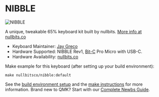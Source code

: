# NIBBLE

![NIBBLE](https://nullbits.co/static/img/nibble1.jpg)

A unique, tweakable 65% keyboard kit built by nullbits. [More info at nullbits.co](https://nullbits.co/nibble/)

* Keyboard Maintainer: [Jay Greco](https://github.com/jaygreco)
* Hardware Supported: NIBBLE Rev1, [Bit-C](https://nullbits.co/bit-c/) Pro Micro with USB-C.
* Hardware Availability: [nullbits.co](https://nullbits.co/)

Make example for this keyboard (after setting up your build environment):

    make nullbitsco/nibble:default

See the [build environment setup](https://docs.qmk.fm/#/getting_started_build_tools) and the [make instructions](https://docs.qmk.fm/#/getting_started_make_guide) for more information. Brand new to QMK? Start with our [Complete Newbs Guide](https://docs.qmk.fm/#/newbs).